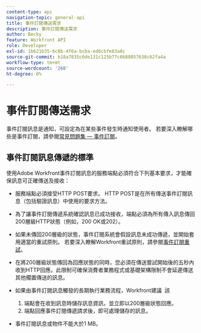 ```yaml
---
content-type: api
navigation-topic: general-api
title: 事件訂閱傳送需求
description: 事件訂閱傳送需求
author: Becky
feature: Workfront API
role: Developer
exl-id: 1b621b35-6c8b-4f6a-bcba-ed6cbfe83a8c
source-git-commit: b18a7835c6de131c125b77c6688057638c62fa4a
workflow-type: tm+mt
source-wordcount: '268'
ht-degree: 0%

---
```



# 事件訂閱傳送需求

事件訂閱訊息是通知，可設定為在某些事件發生時通知使用者。 若要深入瞭解哪些是事件訂閱，請參閱[常見問題集 — 事件訂閱](../../wf-api/general/event-subs-faq.md)。

## 事件訂閱訊息傳遞的標準

使用Adobe Workfront事件訂閱訊息的服務端點必須符合下列基本要求，才能確保訊息可正確傳送及接收：

* 服務端點必須接受HTTP POST要求。 HTTP POST是在所有傳送事件訂閱訊息（包括驗證訊息）中使用的要求方法。

* 為了讓事件訂閱傳遞系統確認訊息已成功接收，端點必須為所有傳入訊息傳回200層級HTTP狀態（例如，200 OK或202）。

* 如果未傳回200層級的狀態，事件訂閱系統會假設訊息未成功傳遞，並開始套用適當的重試原則。 若要深入瞭解Workfront重試原則，請參閱[事件訂閱重試](../../wf-api/api/event-sub-retries.md)。

* 在將200層級狀態傳回為回應狀態的同時，您必須在傳送嘗試開始後的五秒內收到HTTP回應。此限制可確保消費者業務程式或基礎架構限制不會延遲傳送其他擱置傳送的訊息。

* 如果由事件訂閱訊息觸發的長期執行業務流程，Workfront建議  該

   1. 端點會在收到訊息時儲存訊息資訊，並立即以200層級狀態回應。
   1. 端點回應事件訂閱傳遞請求後，即可處理儲存的訊息。

* 事件訂閱訊息或物件不能大於1 MB。
